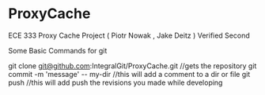 ProxyCache
==========

ECE 333 Proxy Cache Project ( Piotr Nowak , Jake Deitz )
Verified
Second

Some Basic Commands for git

git clone git@github.com:IntegralGit/ProxyCache.git //gets the repository
git commit -m 'message' -- my-dir   //this will add a comment to a dir or file
git push  //this will add push the revisions you made while developing
